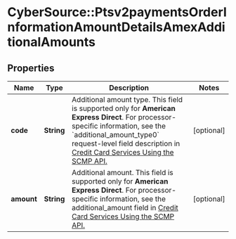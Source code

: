 # CyberSource::Ptsv2paymentsOrderInformationAmountDetailsAmexAdditionalAmounts

## Properties
Name | Type | Description | Notes
------------ | ------------- | ------------- | -------------
**code** | **String** | Additional amount type. This field is supported only for **American Express Direct**.  For processor-specific information, see the &#x60;additional_amount_type0&#x60; request-level field description in [Credit Card Services Using the SCMP API.](http://apps.cybersource.com/library/documentation/dev_guides/CC_Svcs_SCMP_API/html)  | [optional] 
**amount** | **String** | Additional amount. This field is supported only for **American Express Direct**.  For processor-specific information, see the additional_amount field in [Credit Card Services Using the SCMP API.](http://apps.cybersource.com/library/documentation/dev_guides/CC_Svcs_SCMP_API/html)  | [optional] 


